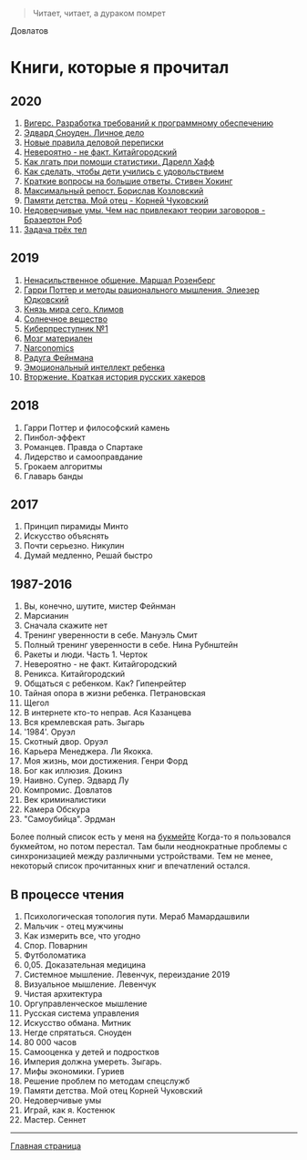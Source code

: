 <!-- Yandex.Metrika counter -->
<script type="text/javascript" >
   (function(m,e,t,r,i,k,a){m[i]=m[i]||function(){(m[i].a=m[i].a||[]).push(arguments)};
   m[i].l=1*new Date();k=e.createElement(t),a=e.getElementsByTagName(t)[0],k.async=1,k.src=r,a.parentNode.insertBefore(k,a)})
   (window, document, "script", "https://mc.yandex.ru/metrika/tag.js", "ym");

   ym(54428956, "init", {
        clickmap:true,
        trackLinks:true,
        accurateTrackBounce:true,
        webvisor:true
   });
</script>
<noscript><div><img src="https://mc.yandex.ru/watch/54428956" style="position:absolute; left:-9999px;" alt="" /></div></noscript>
<!-- /Yandex.Metrika counter -->
>Читает, читает, а дураком помрет  

Довлатов


# Книги, которые я прочитал

## 2020
1. [Вигерс. Разработка требований к программному обеспечению](desc/wiegers.md)
2. [Эдвард Сноуден. Личное дело](desc/snowden_record.md)
3. [Новые правила деловой переписки](desc/new_rules_email.md)
4. [Невероятно - не факт. Китайгородский](desc/Incredible.md)
5. [Как лгать при помощи статистики. Дарелл Хафф](desc/stat_lie.md)
6. [Как сделать, чтобы дети учились с удовольствием](desc/japan_studies.md)
7. [Краткие вопросы на большие ответы. Стивен Хокинг](desc/brief_answers.md)
8. [Максимальный репост. Борислав Козловский](desc/max_repost.md)
9. [Памяти детства. Мой отец - Корней Чуковский](desc/pamyat_detstva.md)
10. [Недоверчивые умы. Чем нас привлекают теории заговоров - Бразертон Роб](desc/Suspicious_minds.md)
11. [Задача трёх тел](desc/3body.md)

## 2019
1. [Ненасильственное общение. Маршал Розенберг](desc/NNC.md)
2. [Гарри Поттер и методы рационального мышления. Элиезер Юдковский](desc/hpmor.md)
3. [Князь мира сего. Климов](desc/KnyazMiraSego.md)
4. [Солнечное вещество](desc/sol_vestch.md)
5. [Киберпреступник №1](desc/kiberprestupnik.md)
6. [Мозг материален](desc/mozg_materail.md)
7. [Narconomics](desc/narconomics.md)
8. [Радуга Фейнмана](desc/raduga.md)
9. [Эмоциональный интеллект ребенка](desc/EQ_child.md)
10. [Вторжение. Краткая история русских хакеров](desc/russian_hackers.md)

## 2018
1. Гарри Поттер и философский камень
2. Пинбол-эффект
3. Романцев. Правда о Спартаке
4. Лидерство и самооправдание
5. Грокаем алгоритмы
6. Главарь банды

## 2017
1. Принцип пирамиды Минто
2. Искусство объяснять
3. Почти серьезно. Никулин
4. Думай медленно, Решай быстро

## 1987-2016
1. Вы, конечно, шутите, мистер Фейнман
2. Марсианин
3. Сначала скажите нет
4. Тренинг уверенности в себе. Мануэль Смит
5. Полный тренинг уверенности в себе. Нина Рубнштейн
5. Ракеты и люди. Часть 1. Черток
6. Невероятно - не факт. Китайгородский
7. Реникса. Китайгородский
8. Общаться с ребенком. Как? Гипенрейтер
9. Тайная опора в жизни ребенка. Петрановская
10. Щегол
11. В интернете кто-то неправ. Ася Казанцева
12. Вся кремлевская рать. Зыгарь
13. '1984'. Оруэл
14. Скотный двор. Оруэл
15. Карьера Менеджера. Ли Якокка.
16. Моя жизнь, мои достижения. Генри Форд
17. Бог как иллюзия. Докинз
18. Наивно. Супер. Эдвард Лу
19. Компромис. Довлатов
20. Век криминалистики
21. Камера Обскура
22. "Самоубийца". Эрдман

Более полный список есть у меня на [букмейте](https://ru.bookmate.com/@matveysofyin/books/all)
Когда-то я пользовался букмейтом, но потом перестал. Там были неоднократные проблемы с синхронизацией между различными устройствами. Тем не менее, некоторый список прочитанных книг и впечатлений остался.

## В процессе чтения
1. Психологическая топология пути. Мераб Мамардашвили
2. Мальчик - отец мужчины
3. Как измерить все, что угодно
4. Спор. Поварнин
5. Футболоматика
6. 0,05. Доказательная медицина
7. Системное мышление. Левенчук, переиздание 2019
7. Визуальное мышление. Левенчук
8. Чистая архитектура
9. Оргуправленческое мышление
10. Русская система управления
11. Искусство обмана. Митник
11. Негде спрятаться. Сноуден
12. 80 000 часов
14. Самооценка у детей и подростков
15. Империя должна умереть. Зыгарь.
16. Мифы экономики. Гуриев
17. Решение проблем по методам спецслужб
18. Памяти детства. Мой отец Корней Чуковский
19. Недоверчивые умы
20. Играй, как я. Костенюк
21. Мастер. Сеннет




---
[Главная страница](/..)
